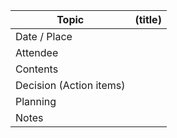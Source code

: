 
| Topic                   | (title) |
| ----------------------- | ------- |
| Date / Place            |         |
| Attendee                |         |
| Contents                |         |
| Decision (Action items) |         |
| Planning                |         |
| Notes                   |         |
